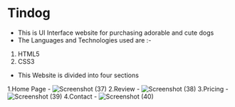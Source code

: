 # Tindog 
* This is UI Interface website for purchasing adorable and cute dogs
* The Languages and Technologies used are :-
1. HTML5
2. CSS3

* This Website is divided into four sections

1.Home Page - ![Screenshot (37)](https://github.com/RishabhJadon/Tindog/assets/66683465/8e75a9c9-5bb4-41f1-af22-47333d7d0bb8)
2.Review - ![Screenshot (38)](https://github.com/RishabhJadon/Tindog/assets/66683465/73effdf4-bc8b-4ca3-b14f-aa7ce7cc979a)
3.Pricing - ![Screenshot (39)](https://github.com/RishabhJadon/Tindog/assets/66683465/10691c63-c612-4448-bd0c-87e9d09acd9f)
4.Contact - ![Screenshot (40)](https://github.com/RishabhJadon/Tindog/assets/66683465/227426d1-2646-41f2-8ab2-d6552896b1d8)
